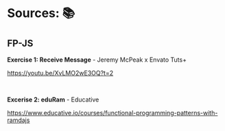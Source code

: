 # Sources: 📚

## FP-JS

**Exercise 1: Receive Message** - Jeremy McPeak x Envato Tuts+

https://youtu.be/XvLMO2wE3OQ?t=2


&nbsp;

**Excerise 2: eduRam** - Educative

https://www.educative.io/courses/functional-programming-patterns-with-ramdajs
